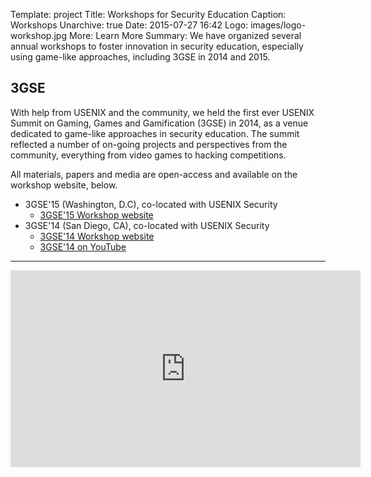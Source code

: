 Template: project
Title: Workshops for Security Education
Caption: Workshops
Unarchive: true
Date: 2015-07-27 16:42
Logo: images/logo-workshop.jpg
More: Learn More
Summary: We have organized several annual workshops to foster innovation in security education, especially using game-like approaches, including 3GSE in 2014 and 2015.

## 3GSE
With help from USENIX and the community, we held the first ever USENIX Summit on Gaming, Games and Gamification (3GSE) in 2014, as a venue dedicated to game-like approaches in security education. The summit reflected a number of on-going projects and perspectives from the community, everything from video games to hacking competitions.

All materials, papers and media are open-access and available on the workshop website, below.

* 3GSE'15 (Washington, D.C), co-located with USENIX Security
    * [3GSE'15 Workshop website](https://www.usenix.org/conference/3gse15)
* 3GSE'14 (San Diego, CA), co-located with USENIX Security
    * [3GSE'14 Workshop website](https://www.usenix.org/conference/3gse14)
    * [3GSE'14 on YouTube](https://www.youtube.com/playlist?list=PLbRoZ5Rrl5lffaAFth9Y7UOmfbHbb-VEM)

----

<center>
<iframe width="560" height="315" src="https://www.youtube.com/embed/videoseries?list=PLbRoZ5Rrl5lffaAFth9Y7UOmfbHbb-VEM" frameborder="0" allowfullscreen></iframe>
</center>